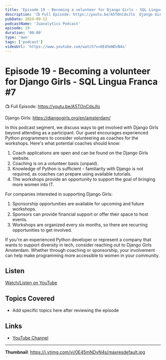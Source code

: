 ```yaml
---
title: 'Episode 19 - Becoming a volunteer for Django Girls - SQL Lingua Franca #7'
description: '📺 Full Episode: https://youtu.be/A5TOnCdsJlo  Django Girls: https://djangogirls.org/en/amsterdam/  In this podcast segment, we discuss ways to get involved with Django Girls beyond attending as a part...'
pubDate: 2024-09-12
podcastName: 'Juanalytics Podcast'
episode: 19
duration: '00:00'
type: 'own'
tags: ['podcast']
videoUrl: 'https://www.youtube.com/watch?v=0E45mNDvN4s'
---
```


# Episode 19 - Becoming a volunteer for Django Girls - SQL Lingua Franca #7

📺 Full Episode: https://youtu.be/A5TOnCdsJlo

Django Girls: https://djangogirls.org/en/amsterdam/

In this podcast segment, we discuss ways to get involved with Django Girls beyond attending as a participant. Our guest encourages experienced Python programmers to consider volunteering as coaches for the workshops. Here's what potential coaches should know:

1. Coach applications are open and can be found on the Django Girls website.
2. Coaching is on a volunteer basis (unpaid).
3. Knowledge of Python is sufficient - familiarity with Django is not required, as coaches can prepare using available tutorials.
4. The workshops provide an opportunity to support the goal of bringing more women into IT.

For companies interested in supporting Django Girls:
1. Sponsorship opportunities are available for upcoming and future workshops.
2. Sponsors can provide financial support or offer their space to host events.
3. Workshops are organized every six months, so there are recurring opportunities to get involved.

If you're an experienced Python developer or represent a company that wants to support diversity in tech, consider reaching out to Django Girls Amsterdam. Whether through coaching or sponsorship, your involvement can help make programming more accessible to women in your community.

## Listen

[Watch/Listen on YouTube](https://www.youtube.com/watch?v=0E45mNDvN4s)

## Topics Covered

- Add specific topics here after reviewing the episode

## Links

- [YouTube Channel](https://www.youtube.com/juanalytics)

---

**Thumbnail**: https://i.ytimg.com/vi/0E45mNDvN4s/maxresdefault.jpg
